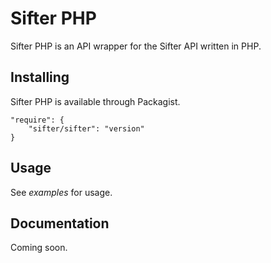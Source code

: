# Sifter PHP

Sifter PHP is an API wrapper for the Sifter API written in PHP.

## Installing

Sifter PHP is available through Packagist.

	"require": {
		"sifter/sifter": "version"
	}

## Usage

See *examples* for usage.

## Documentation

Coming soon.
